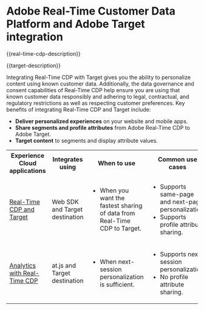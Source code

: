 ---
---

# Adobe Real-Time Customer Data Platform and Adobe Target integration

{{real-time-cdp-description}}

{{target-description}}

Integrating Real-Time CDP with Target gives you the ability to personalize content using known customer data. Additionally, the data governance and consent capabilities of Real-Time CDP help ensure you are using that known customer data responsibly and adhering to legal, contractual, and regulatory restrictions as well as respecting customer preferences. Key benefits of integrating Real-Time CDP and Target include:

+ **Deliver personalized experiences** on your website and mobile apps.
+ **Share segments and profile attributes** from Adobe Real-Time CDP to Adobe Target.
+ **Target content** to segments and display attribute values.

<table>
    <tr>
        <tr>
            <th>Experience Cloud applications</th>
            <th>Integrates using</th>
            <th>When to use</th>
            <th>Common use cases</th>
        </tr>
    </tr>
    <tr>
        <td><a href="../../integrations/tutorials/real-time-cdp-target/web-sdk-and-target-destination.md" target="_blank" rel="noreferrer">Real-Time CDP and Target</a></td>
        <td>Web SDK and Target destination</td>
        <td>
            <ul>
                <li>When you want the fastest sharing of data from Real-Time CDP to Target.</li>
            </ul>
        </td>
        <td>
            <ul>
                <li>Supports same-page and next-page personalization.</li>
                <li>Supports profile attribute sharing.</li>
            </ul>
        </td>
    </tr>
    <tr>
        <td><a href="../../integrations/tutorials/real-time-cdp-target/web-sdk-and-target-destination.md" target="_blank" rel="noreferrer">Analytics with Real-Time CDP</a></td>
        <td>at.js and Target destination</td>
        <td>
            <ul>
                <li>When next-session personalization is sufficient.</li>
            </ul>
        </td>
        <td>
            <ul>
                <li>Supports next-session personalization.</li>
                <li>No profile attribute sharing.</li>
            </ul>
        </td>
    </tr>            
</table>
